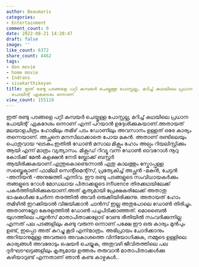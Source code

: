 ```yaml
---
author: Beaumaris
categories:
- Entertainment
comment_count: 0
date: 2022-08-21 14:20:47
draft: false
image: ''
like_count: 6372
share_count: 4462
tags:
- don movie
- home movie
- Indrans
- sivakarthikeyan
title: ഇത് രണ്ടു പടങ്ങളെ പറ്റി കമ്പയർ ചെയ്തുള്ള പോസ്റ്റല്ല, മറിച്ച് കഥയിലെ പ്രധാന
  പോയിന്റ് ഏകദേശം ഒന്നാണ്
view_count: 155118
---
```


ഇത് രണ്ടു പടങ്ങളെ പറ്റി കമ്പയർ ചെയ്തുള്ള പോസ്റ്റല്ല, മറിച്ച് കഥയിലെ പ്രധാന പോയിന്റ് ഏകദേശം ഒന്നാണ് എന്ന് പറയാൻ ഉദ്ദേശിക്കുകയാണ്.അതായത് മലയാളചിത്രം ഹോമിലും തമിഴ് പടം ഡോണിലും അവസാനം ഉള്ളത് ഒരേ കാര്യം തന്നെയാണ്. അച്ഛനെ മനസിലാക്കാതെ പോയ മകൻ. അതാണ് രണ്ടിലെയും പൊതുവായ ഘടകം.ഇതിൽ ഡോൺ മസാല മിക്സും ഹോം അല്പം റിയലിസ്റ്റിക്കും ആയി എന്ന് മാത്രം വ്യത്യാസം. മിക്സഡ് റിവ്യൂ വന്ന ഡോൺ ഓവറോൾ നൂറു കോടിക്ക് മേൽ കളക്ഷൻ നേടി ബ്ലോക്ക്‌ ബസ്റ്റർ ആയിരിക്കുകയാണ്.എന്തുകൊണ്ടെന്നാൽ ഏതു കാലത്തും സ്കോപ്പുള്ള സബ്ജെക്ടാണ് ഫാമിലി സെന്റിമെന്റ്സ്, പ്രത്യേകിച്ച് അച്ഛൻ -മകൻ, ചേട്ടൻ -അനിയൻ -അനുജത്തി എന്നിവ. ഈ രണ്ടു പടങ്ങളുടെ സംവിധായകർക്കും തങ്ങളുടെ റോൾ മോഡലായ പിതാക്കളുടെ influence തിരക്കഥയിലേക്ക് പകർത്തിയിരിക്കുകയാണ്.അത് കൃത്യമായി പ്രേക്ഷകരിലേക്ക് അതാതു ഭാഷകൾക്കു ചേർന്ന തരത്തിൽ അവർ ഒരുക്കിയിരിക്കുന്നു. അതായത് ഹോം തമിഴിൽ ഇറക്കിയാൽ വിജയിക്കാൻ ചാൻസ് ഇല്ല അതുപോലെ ഡോൺ തിരിച്ചും. അതാണല്ലോ കേരളത്തിൽ ഡോൺ പച്ചപിടിക്കാഞ്ഞത്. മൊബൈൽ യുഗത്തിലെ പയ്യൻസ് മാതാപിതാക്കളോട് വേണ്ട രീതിയിൽ സംവദിക്കുന്നില്ല എന്നത് പല പടങ്ങളിലും കണ്ടു വരുന്ന ഒന്നാണ് പക്ഷേ ഈ ഒരു കാര്യം മുൻപും ഉണ്ട്, ഇപ്പൊ അത് കുറച്ചു കൂടി എന്ന്മാത്രം. അഭിപ്രായം ചോദിക്കാനും അറിയാനുമുള്ള അവരുടെ അവകാശത്തെ വിനിയോഗിക്കുക, നമ്മുടെ ഉള്ളിലെ കാര്യങ്ങൾ അവരോടും ഷെയർ ചെയ്യുക, അതുവഴി ജീവിതത്തിലെ പല ദുർഘടഘട്ടങ്ങളിലും കൃത്യമായ ഉത്തരം തരുവാൻ മാതാപിതാക്കൾക്കു കഴിയാറുണ്ട് എന്നതാണ് ഞാൻ കണ്ട കാഴ്ചകൾ..